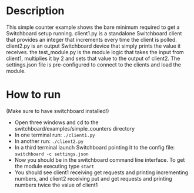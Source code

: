 # Description

This simple counter example shows the bare minimum required to get a Switchboard setup running. client1.py is a standalone Switchboard client that provides an integer that increments every time the client is polled. client2.py is an output Switchboard device that simply prints the value it receives. the test_module.py is the module logic that takes the input from client1, multiplies it by 2 and sets that value to the output of client2. The settings.json file is pre-configured to connect to the clients and load the module.

# How to run

(Make sure to have switchboard installed!)

* Open three windows and cd to the switchboard/examples/simple_counters directory
* In one terminal run: `./client1.py`
* In another run: `./client2.py`
* In a third terminal launch Switchboard pointing it to the config file: `switchboard -c settings.json`
* Now you should be in the switchboard command line interface. To get the module executing type `start`
* You should see client1 receiving get requests and printing incrementing numbers, and client2 receiving put and get requests and printing numbers twice the value of client1
